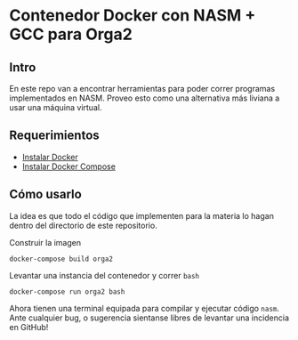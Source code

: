 # Contenedor Docker con NASM + GCC para Orga2

## Intro
En este repo van a encontrar herramientas para poder correr programas implementados en NASM.
Proveo esto como una alternativa más liviana a usar una máquina virtual.

## Requerimientos
- [Instalar Docker](https://docs.docker.com/engine/install/)
- [Instalar Docker Compose](https://docs.docker.com/compose/install/)

## Cómo usarlo
La idea es que todo el código que implementen para la materia lo hagan dentro del directorio de este repositorio.

Construir la imagen
```shell
docker-compose build orga2
```

Levantar una instancia del contenedor y correr `bash`
```shell
docker-compose run orga2 bash
```

Ahora tienen una terminal equipada para compilar y ejecutar código `nasm`.
Ante cualquier bug, o sugerencia sientanse libres de levantar una incidencia en GitHub!
